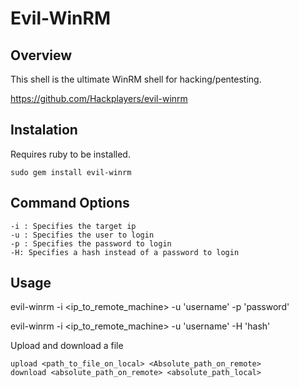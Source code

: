 # Evil-WinRM

## Overview

This shell is the ultimate WinRM shell for hacking/pentesting.

https://github.com/Hackplayers/evil-winrm

## Instalation

Requires ruby to be installed.

	sudo gem install evil-winrm

## Command Options

	-i : Specifies the target ip
	-u : Specifies the user to login
	-p : Specifies the password to login
	-H: Specifies a hash instead of a password to login

## Usage

evil-winrm -i <ip_to_remote_machine> -u 'username' -p 'password'

evil-winrm -i <ip_to_remote_machine> -u 'username' -H 'hash'


Upload and download a file

	upload <path_to_file_on_local> <Absolute_path_on_remote>
	download <absolute_path_on_remote> <absolute_path_local>


